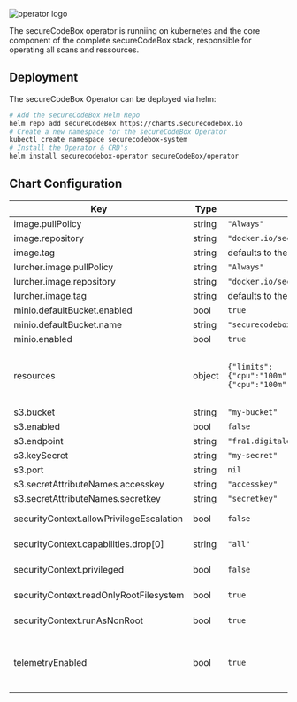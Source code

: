 ![operator logo](https://docs.securecodebox.io/img/Logo_Color.svg)

The secureCodeBox operator is runniing on kubernetes and the core component of the complete secureCodeBox stack, responsible for operating all scans and ressources.

<!-- end -->

## Deployment

The secureCodeBox Operator can be deployed via helm:

```bash
# Add the secureCodeBox Helm Repo
helm repo add secureCodeBox https://charts.securecodebox.io
# Create a new namespace for the secureCodeBox Operator
kubectl create namespace securecodebox-system
# Install the Operator & CRD's
helm install securecodebox-operator secureCodeBox/operator
```

## Chart Configuration

| Key | Type | Default | Description |
|-----|------|---------|-------------|
| image.pullPolicy | string | `"Always"` | Image pull policy |
| image.repository | string | `"docker.io/securecodebox/operator"` | The operator image repository |
| image.tag | string | defaults to the charts version | Parser image tag |
| lurcher.image.pullPolicy | string | `"Always"` | Image pull policy |
| lurcher.image.repository | string | `"docker.io/securecodebox/lurcher"` | The operator image repository |
| lurcher.image.tag | string | defaults to the charts version | Parser image tag |
| minio.defaultBucket.enabled | bool | `true` |  |
| minio.defaultBucket.name | string | `"securecodebox"` |  |
| minio.enabled | bool | `true` |  |
| resources | object | `{"limits":{"cpu":"100m","memory":"30Mi"},"requests":{"cpu":"100m","memory":"20Mi"}}` | CPU/memory resource requests/limits (see: https://kubernetes.io/docs/tasks/configure-pod-container/assign-memory-resource/, https://kubernetes.io/docs/tasks/configure-pod-container/assign-cpu-resource/) |
| s3.bucket | string | `"my-bucket"` |  |
| s3.enabled | bool | `false` |  |
| s3.endpoint | string | `"fra1.digitaloceanspaces.com"` |  |
| s3.keySecret | string | `"my-secret"` |  |
| s3.port | string | `nil` |  |
| s3.secretAttributeNames.accesskey | string | `"accesskey"` |  |
| s3.secretAttributeNames.secretkey | string | `"secretkey"` |  |
| securityContext.allowPrivilegeEscalation | bool | `false` | Ensure that users privileges cannot be escalated |
| securityContext.capabilities.drop[0] | string | `"all"` | This drops all linux privileges from the operator container. They are not required |
| securityContext.privileged | bool | `false` | Ensures that the operator container is not run in privileged mode |
| securityContext.readOnlyRootFilesystem | bool | `true` | Prevents write access to the containers file system |
| securityContext.runAsNonRoot | bool | `true` | Enforces that the Operator image is run as a non root user |
| telemetryEnabled | bool | `true` | The Operator sends anonymous telemetry data, to give the team an overview how much the secureCodeBox is used. Find out more at https://www.securecodebox.io/telemetry |

